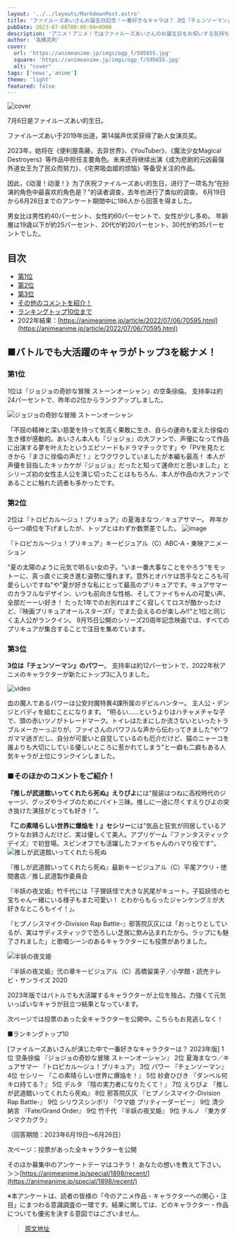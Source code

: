 ```yaml
---
layout: '../../layouts/MarkdownPost.astro'
title: 'ファイルーズあいさんお誕生日記念！一番好きなキャラは？ 3位「チェンソーマン」パワー、2位「トロプリ」キュアサマー、1位は「ジョジョ」空条徐倫 ＜23年版＞'
pubDate: 2023-07-06T00:00:04+0900
description: 'アニメ！アニメ！ではファイルーズあいさんのお誕生日をお祝いする気持ちを込めて「演じた中で一番好きなキャラクターは？」と題した読者アンケートを昨年に引き続き実施しました。結果を発表します。'
author: '高橋克則'
cover:
  url: 'https://animeanime.jp/imgs/ogp_f/595655.jpg'
  square: 'https://animeanime.jp/imgs/ogp_f/595655.jpg'
  alt: "cover"
tags: ['news','anime']
theme: 'light'
featured: false
---
```


![cover](https://animeanime.jp/imgs/ogp_f/595655.jpg)

7月6日是ファイルーズあい的生日。

ファイルーズあい于2019年出道，第14届声优奖获得了新人女演员奖。

2023年，她将在《便利屋斋藤，去异世界》、《YouTuber》、《魔法少女Magical Destroyers》等作品中担任主要角色。未来还将继续出演《成为悲剧的元凶最强外道女王为了民众而努力》、《宅男吸血姬的烦恼》等备受关注的作品。

因此，《动漫！动漫！》为了庆祝ファイルーズあい的生日，进行了一项名为“在扮演的角色中最喜欢的角色是？”的读者调查，去年也进行了类似的调查。
6月19日から6月26日までのアンケート期間中に186人から回答を得ました。

男女比は男性約40パーセント、女性約60パーセントで、女性が少し多め。 年齢層は19歳以下が約25パーセント、20代が約20パーセント、30代が約35パーセントでした。

## 目次
- [第1位](#list01)
- [第2位](#list02)
- [第3位](#list03)
- [その他のコメントを紹介！](#list04)
- [ランキングトップ10位まで](#list05)
- 2022年結果：[https://animeanime.jp/article/2022/07/06/70595.html](https://animeanime.jp/article/2022/07/06/70595.html)

## ■バトルでも大活躍のキャラがトップ3を総ナメ！
### 第1位
1位は『ジョジョの奇妙な冒険 ストーンオーシャン』の空条徐倫。 支持率は約24パーセントで、昨年の2位からランクアップしました。

![ジョジョの奇妙な冒険 ストーンオーシャン](https://animeanime.jp/imgs/zoom/595654.jpg)

「不屈の精神と深い慈愛を持って気高く果敢に生き、自らの運命も変えた徐倫の生き様が感動的。あいさん本人も『ジョジョ』の大ファンで、声優になって作品に出演する夢を叶えたというエピソードもドラマチックです」や「PVを見たときから『まさに徐倫の声だ！』とワクワクしていましたが本編も最高！ 本人が声優を目指したキッカケが『ジョジョ』だったと知って運命だと思いました」とシリーズ初の女性主人公を演じ切ったことはもちろん、本人が作品の大ファンであることに触れた読者も多かったです。

### 第2位
2位は『トロピカル～ジュ！プリキュア』の夏海まなつ／キュアサマー。 昨年から一つ順位を下げましたが、トップとはわずか数票差でした。
![image](https://animeanime.jp/imgs/zoom/595655.jpg)

『トロピカル～ジュ！プリキュア』キービジュアル（C）ABC-A・東映アニメーション

"夏の太陽のように元気で明るい女の子。“いま一番大事なことをやろう”をモットーに、真っ直ぐに突き進む姿勢に憧れます。意外とオバケは苦手なところも可愛らしいですね"や"夏が好きな私にとって最高のプリキュアです。キュアサマーのカラフルなデザイン、いつも前向きな性格、そしてファイちゃんの可愛い声、全部だーーい好き！ たった1年でのお別れはすごく寂しくてロスが酷かったけど、『映画プリキュアオールスターズF』でまた会えるのが楽しみ!!"と1位と同じく主人公がランクイン。 9月15日公開のシリーズ20周年記念映画では、すべてのプリキュアが集合することで注目を集めています。

### 第3位

<span style="font-weight:bold;">3位は『チェンソーマン』のパワー</span>。 支持率は約12パーセントで、2022年秋アニメのキャラクターが新たにトップ3に入りました。

![video](https://www.youtube.com/embed/hUA2Evb8pHw?rel=0)

血の魔人であるパワーは公安対魔特異4課所属のデビルハンター。 主人公・デンジとバディを組むことになります。 "明るい……というよりはハチャメチャな子で、頭の赤いツノがトレードマーク。トイレはたまにしか流さないといったトラブルメーカーっぷりが、ファイさんのパワフルな声から伝わってきました"や"ワガママ過ぎだし、自分が可愛いと自覚しているのも厄介だけど、猫のニャーコを誰よりも大切にしている優しいところに惹かれてしまう"と一癖も二癖もある人気キャラが上位にランクインしました。

### ■そのほかのコメントをご紹介！

<span style="font-weight:bold;">『推しが武道館いってくれたら死ぬ』えりぴよ</span>には"服装はつねに高校時代のジャージ、グッズやライブのためにバイト三昧。推しに一途に尽くすえりぴよの突き抜けた演技がとっても好き！"。

<span style="font-weight:bold;">『この素晴らしい世界に爆焔を！』セシリー</span>には"気品と狂気が同居しているアウトなお姉さんだけど、実は優しくて美人。アプリゲーム『ファンタスティックデイズ』で初登場。スピンオフでも活躍したファイちゃんのハマり役です"。
![推しが武道館いってくれたら死ぬ](https://animeanime.jp/imgs/zoom/595657.jpg)

『推しが武道館いってくれたら死ぬ』最新キービジュアル（C）平尾アウリ・徳間書店／推し武道製作委員会

『半妖の夜叉姫』竹千代には「子狸妖怪で大きな尻尾がキュート。子狐妖怪の七宝ちゃん一緒にいる様子もまた可愛い！ とわからもらったジャンケングミが大好きなところもイイ！」。

『ヒプノシスマイク-Division Rap Battle-』邪答院仄仄には「おっとりとしているが、実はサディスティックで恐ろしい芝居に飲み込まれたから。ラップにも魅了されました」と歌唱シーンのあるキャラクターにも投票がありました。

![半妖の夜叉姫](https://animeanime.jp/imgs/zoom/595659.jpg)

『半妖の夜叉姫』弐の章キービジュアル（C）高橋留美子／小学館・読売テレビ・サンライズ 2020

2023年版ではバトルでも大活躍するキャラクターが上位を独占。力強くて元気いっぱいなキャラが目立つ結果となっています。

次ページでは投票のあった全キャラクターを公開中。こちらもお見逃しなく！

■ランキングトップ10

[ファイルーズあいさんが演じた中で一番好きなキャラクターは？ 2023年版]
1位 空条徐倫 『ジョジョの奇妙な冒険 ストーンオーシャン』
2位 夏海まなつ／キュアサマー 『トロピカル～ジュ！プリキュア』
3位 パワー 『チェンソーマン』
4位 セシリー 『この素晴らしい世界に爆焔を！』
5位 紗倉ひびき 『ダンベル何キロ持てる？』
5位 デルタ 『陰の実力者になりたくて！』
7位 えりぴよ 『推しが武道館いってくれたら死ぬ』
8位 邪答院仄仄 『ヒプノシスマイク-Division Rap Battle-』
9位 シリウスシンボリ 『ウマ娘 プリティーダービー』
9位 清少納言 『Fate/Grand Order』
9位 竹千代 『半妖の夜叉姫』
9位 チルノ 『東方ダンマクカグラ』

（回答期間：2023年6月19日～6月26日）

次ページ：投票があった全キャラクターを公開

そのほか募集中のアンケートテーマはコチラ！ あなたの想いを教えて下さい。 ＞＞[https://animeanime.jp/special/1898/recent/](https://animeanime.jp/special/1898/recent/)

※本アンケートは、読者の皆様の「今のアニメ作品・キャラクターへの関心・注目」にまつわる意識調査の一環です。結果に関しては、どのキャラクター・作品についても優劣を決する意図ではございません。

>[原文地址](https://animeanime.jp/article/2023/07/06/78389.html)  